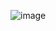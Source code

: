 
![image](https://user-images.githubusercontent.com/13540908/82134212-51c01a00-97aa-11ea-98d6-2aa39235285c.png)
